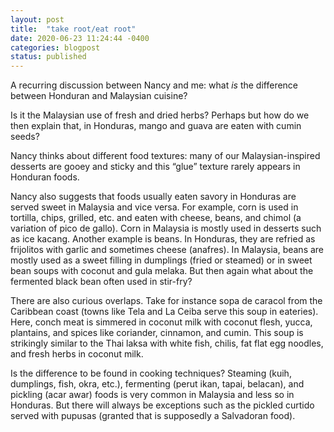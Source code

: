 ```yaml
---
layout: post
title:  "take root/eat root"
date: 2020-06-23 11:24:44 -0400
categories: blogpost
status: published
---
```

A recurring discussion between Nancy and me: what *is* the difference between Honduran and Malaysian cuisine? 

Is it the Malaysian use of fresh and dried herbs? Perhaps but how do we then explain that, in Honduras, mango and guava are eaten with cumin seeds? 

Nancy thinks about different food textures: many of our Malaysian-inspired desserts are gooey and sticky and this “glue” texture rarely appears in Honduran foods. 

Nancy also suggests that foods usually eaten savory in Honduras are served sweet in Malaysia and vice versa. For example, corn is used in tortilla, chips, grilled, etc. and eaten with cheese, beans, and chimol (a variation of pico de gallo). Corn in Malaysia is mostly used in desserts such as ice kacang. Another example is beans. In Honduras, they are refried as frijolitos with garlic and sometimes cheese (anafres). In Malaysia, beans are mostly used as a sweet filling in dumplings (fried or steamed) or in sweet bean soups with coconut and gula melaka. But then again what about the fermented black bean often used in stir-fry?

There are also curious overlaps. Take for instance sopa de caracol from the Caribbean coast (towns like Tela and La Ceiba serve this soup in eateries). Here, conch meat is simmered in coconut milk with coconut flesh, yucca, plantains, and spices like coriander, cinnamon, and cumin. This soup is strikingly similar to the Thai laksa with white fish, chilis, fat flat egg noodles, and fresh herbs in coconut milk. 

Is the difference to be found in cooking techniques? Steaming (kuih, dumplings, fish, okra, etc.), fermenting (perut ikan, tapai, belacan), and pickling (acar awar) foods is very common in Malaysia and less so in Honduras. But there will always be exceptions such as the pickled curtido served with pupusas (granted that is supposedly a Salvadoran food).

